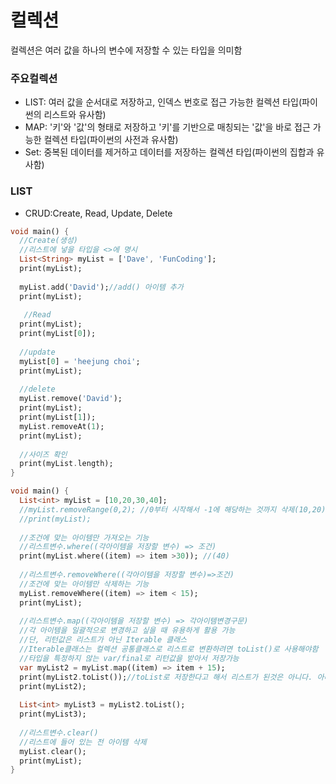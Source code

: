 # 컬렉션
컬렉션은 여러 값을 하나의 변수에 저장할 수 있는 타입을 의미함

### 주요컬렉션
- LIST: 여러 값을 순서대로 저장하고, 인덱스 번호로 접근 가능한 컬렉션 타입(파이썬의 리스트와 유사함)
- MAP: '키'와 '값'의 형태로 저장하고 '키'를 기반으로 매칭되는 '값'을 바로 접근 가능한 컬렉션 타입(파이썬의 사전과 유사함)
- Set: 중복된 데이터를 제거하고 데이터를 저장하는 컬렉션 타입(파이썬의 집합과 유사함)

### LIST 
- CRUD:Create, Read, Update, Delete

```dart
void main() {
  //Create(생성)
  //리스트에 넣을 타입을 <>에 명시
  List<String> myList = ['Dave', 'FunCoding'];
  print(myList);
  
  myList.add('David');//add() 아이템 추가
  print(myList);
  
   //Read
  print(myList);
  print(myList[0]);
  
  //update
  myList[0] = 'heejung choi';
  print(myList);
  
  //delete
  myList.remove('David');
  print(myList);
  print(myList[1]);
  myList.removeAt(1);
  print(myList);
  
  //사이즈 확인
  print(myList.length);
}  
```
```dart
void main() {
  List<int> myList = [10,20,30,40];
  //myList.removeRange(0,2); //0부터 시작해서 -1에 해당하는 것까지 삭제(10,20)삭제
  //print(myList);
  
  //조건에 맞는 아이템만 가져오는 기능
  //리스트변수.where((각아이템을 저장할 변수) => 조건)
  print(myList.where((item) => item >30)); //(40)
  
  //리스트변수.removeWhere((각아이템을 저장할 변수)=>조건)
  //조건에 맞는 아이템만 삭제하는 기능
  myList.removeWhere((item) => item < 15);
  print(myList);
  
  //리스트변수.map((각아이템을 저장할 변수) => 각아이템변경구문)
  //각 아이템을 일괄적으로 변경하고 싶을 때 유용하게 활용 가능
  //단, 리턴값은 리스트가 아닌 Iterable 클래스
  //Iterable클래스는 컬렉션 공통클래스로 리스트로 변환하려면 toList()로 사용해야함
  //타입을 특정하지 않는 var/final로 리턴값을 받아서 저장가능
  var myList2 = myList.map((item) => item + 15); 
  print(myList2.toList());//toList로 저장한다고 해서 리스트가 된것은 아니다. 아래 List3처럼 리스트로 변환해줘야 한다.
  print(myList2);
  
  List<int> myList3 = myList2.toList();
  print(myList3);
  
  //리스트변수.clear()
  //리스트에 들어 있는 전 아이템 삭제
  myList.clear();
  print(myList);
}
```
